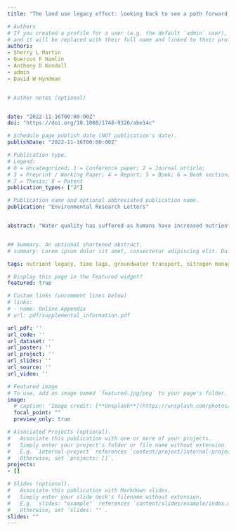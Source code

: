 ```yaml
---
title: "The land use legacy effect: looking back to see a path forward to improve management"

# Authors
# If you created a profile for a user (e.g. the default `admin` user), write the username (folder name) here 
# and it will be replaced with their full name and linked to their profile.
authors:
- Sherry L Martin
- Quercus F Hamlin
- Anthony D Kendall
- admin
- David W Hyndman


# Author notes (optional)


date: "2022-11-16T00:00:00Z"
doi: "https://doi.org/10.1088/1748-9326/abe14c"

# Schedule page publish date (NOT publication's date).
publishDate: "2022-11-16T00:00:00Z"

# Publication type.
# Legend: 
# 0 = Uncategorized; 1 = Conference paper; 2 = Journal article;
# 3 = Preprint / Working Paper; 4 = Report; 5 = Book; 6 = Book section;
# 7 = Thesis; 8 = Patent
publication_types: ["2"]

# Publication name and optional abbreviated publication name.
publication: "Environmental Research Letters"


abstract: "Water quality has suffered as humans have increased nutrient inputs across the landscape. In many cases, management actions to reduce nutrient inputs have not been met with concomitant ecosystem responses. These missed expectations are partly due to the continued slow delivery of nutrient-enriched groundwater pre-dating input reductions resulting from management actions. Land use legacies as expressed through this time lag are important to quantify in order to adjust management expectations. We present a novel coupling of nitrogen source maps with groundwater transport times to create a high-resolution (120 m) fully distributed estimate of the timing and magnitude of groundwater nitrogen deliveries to surface water across Michigan's Lower Peninsula. This new view of the landscape has been designed around common management timelines for: elected officials looking to make a difference for re-election (<5 years), career managers hoping to see the fruits of their labor (5–30 years), and advocacy groups whose work can span generations (>30 years). One striking result is that after 100 years, in our study area, approximately 50% of the nitrogen that enters the groundwater system remains in transit. This means that actions taken now may not show the expected lower nitrogen loads to receiving ecosystems for decades to centuries. We show that differences in groundwater travel times create a heterogeneous patchwork over which managers can prioritize actions to best match their targeted response times. Across the highest nitrogen inputs in our study region, less than 10% had short enough groundwater legacies to match the management timeline of most government and agency work. Agricultural practices (manure and chemical fertilizer) are the main nitrogen contributors across the top three management classes; however, human contributions through septic tank effluent and lawn fertilizers contribute 5%–8% of nitrogen."


## Summary. An optional shortened abstract.
# summary: Lorem ipsum dolor sit amet, consectetur adipiscing elit. Duis posuere tellus ac convallis placerat. Proin tincidunt magna sed ex sollicitudin condimentum.

tags: nutrient legacy, time lags, groundwater transport, nitrogen management, land use practice

# Display this page in the Featured widget?
featured: true

# Custom links (uncomment lines below)
# links:
# - name: Online Appendix
# url: pdf/supplemental_information.pdf

url_pdf: ''
url_code: ''
url_dataset: ''
url_poster: ''
url_project: ''
url_slides: ''
url_source: ''
url_video: ''

# Featured image
# To use, add an image named `featured.jpg/png` to your page's folder. 
image:
  # caption: 'Image credit: [**Unsplash**](https://unsplash.com/photos/pLCdAaMFLTE)'
  focal_point: ""
  preview_only: true

# Associated Projects (optional).
#   Associate this publication with one or more of your projects.
#   Simply enter your project's folder or file name without extension.
#   E.g. `internal-project` references `content/project/internal-project/index.md`.
#   Otherwise, set `projects: []`.
projects:
- []

# Slides (optional).
#   Associate this publication with Markdown slides.
#   Simply enter your slide deck's filename without extension.
#   E.g. `slides: "example"` references `content/slides/example/index.md`.
#   Otherwise, set `slides: ""`.
slides: ""
---
```


